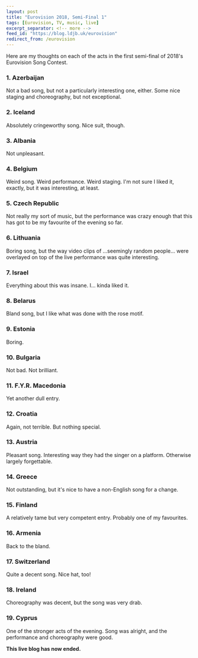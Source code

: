 ```yaml
---
layout: post
title: "Eurovision 2018, Semi-Final 1"
tags: [Eurovision, TV, music, live]
excerpt_separator: <!-- more -->
feed_id: "https://blog.ldjb.uk/eurovision"
redirect_from: /eurovision
---
```


Here are my thoughts on each of the acts in the first semi-final of 2018's Eurovision Song Contest.

<!-- more -->

### 1. Azerbaijan

Not a bad song, but not a particularly interesting one, either. Some nice staging and choreography, but not exceptional.

### 2. Iceland

Absolutely cringeworthy song. Nice suit, though.

### 3. Albania
Not unpleasant.

### 4. Belgium
Weird song. Weird performance. Weird staging. I'm not sure I liked it, exactly, but it was interesting, at least.

### 5. Czech Republic
Not really my sort of music, but the performance was crazy enough that this has got to be my favourite of the evening so far.

### 6. Lithuania
Boring song, but the way video clips of …seemingly random people… were overlayed on top of the live performance was quite interesting.

### 7. Israel
Everything about this was insane. I… kinda liked it.

### 8. Belarus
Bland song, but I like what was done with the rose motif.

### 9. Estonia
Boring.

### 10. Bulgaria
Not bad. Not brilliant.

### 11. F.Y.R. Macedonia
Yet another dull entry.

### 12. Croatia
Again, not terrible. But nothing special.

### 13. Austria
Pleasant song. Interesting way they had the singer on a platform. Otherwise largely forgettable.

### 14. Greece
Not outstanding, but it's nice to have a non-English song for a change.

### 15. Finland
A relatively tame but very competent entry. Probably one of my favourites.

### 16. Armenia
Back to the bland.

### 17. Switzerland
Quite a decent song. Nice hat, too!

### 18. Ireland
Choreography was decent, but the song was very drab.

### 19. Cyprus
One of the stronger acts of the evening. Song was alright, and the performance and choreography were good.

**This live blog has now ended.**
